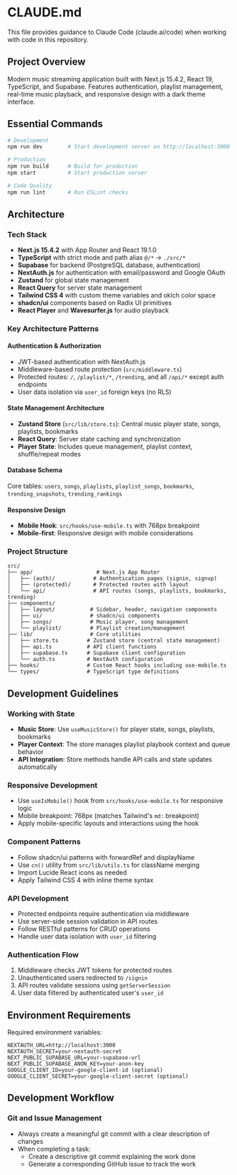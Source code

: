 # CLAUDE.md

This file provides guidance to Claude Code (claude.ai/code) when working with code in this repository.

## Project Overview

Modern music streaming application built with Next.js 15.4.2, React 19, TypeScript, and Supabase. Features authentication, playlist management, real-time music playback, and responsive design with a dark theme interface.

## Essential Commands

```bash
# Development
npm run dev        # Start development server on http://localhost:3000

# Production
npm run build      # Build for production
npm start          # Start production server

# Code Quality
npm run lint       # Run ESLint checks
```

## Architecture

### Tech Stack
- **Next.js 15.4.2** with App Router and React 19.1.0
- **TypeScript** with strict mode and path alias `@/*` → `./src/*`
- **Supabase** for backend (PostgreSQL database, authentication)
- **NextAuth.js** for authentication with email/password and Google OAuth
- **Zustand** for global state management
- **React Query** for server state management
- **Tailwind CSS 4** with custom theme variables and oklch color space
- **shadcn/ui** components based on Radix UI primitives
- **React Player** and **Wavesurfer.js** for audio playback

### Key Architecture Patterns

#### Authentication & Authorization
- JWT-based authentication with NextAuth.js
- Middleware-based route protection (`src/middleware.ts`)
- Protected routes: `/`, `/playlist/*`, `/trending`, and all `/api/*` except auth endpoints
- User data isolation via `user_id` foreign keys (no RLS)

#### State Management Architecture
- **Zustand Store** (`src/lib/store.ts`): Central music player state, songs, playlists, bookmarks
- **React Query**: Server state caching and synchronization
- **Player State**: Includes queue management, playlist context, shuffle/repeat modes

#### Database Schema
Core tables: `users`, `songs`, `playlists`, `playlist_songs`, `bookmarks`, `trending_snapshots`, `trending_rankings`

#### Responsive Design
- **Mobile Hook**: `src/hooks/use-mobile.ts` with 768px breakpoint
- **Mobile-first**: Responsive design with mobile considerations

### Project Structure
```
src/
├── app/                    # Next.js App Router
│   ├── (auth)/            # Authentication pages (signin, signup)
│   ├── (protected)/       # Protected routes with layout
│   └── api/               # API routes (songs, playlists, bookmarks, trending)
├── components/
│   ├── layout/           # Sidebar, header, navigation components
│   ├── ui/               # shadcn/ui components
│   ├── songs/            # Music player, song management
│   └── playlist/         # Playlist creation/management
├── lib/                  # Core utilities
│   ├── store.ts         # Zustand store (central state management)
│   ├── api.ts           # API client functions
│   ├── supabase.ts      # Supabase client configuration
│   └── auth.ts          # NextAuth configuration
├── hooks/               # Custom React hooks including use-mobile.ts
└── types/               # TypeScript type definitions
```

## Development Guidelines

### Working with State
- **Music Store**: Use `useMusicStore()` for player state, songs, playlists, bookmarks
- **Player Context**: The store manages playlist playbook context and queue behavior
- **API Integration**: Store methods handle API calls and state updates automatically

### Responsive Development
- Use `useIsMobile()` hook from `src/hooks/use-mobile.ts` for responsive logic
- Mobile breakpoint: 768px (matches Tailwind's `md:` breakpoint)
- Apply mobile-specific layouts and interactions using the hook

### Component Patterns
- Follow shadcn/ui patterns with forwardRef and displayName
- Use `cn()` utility from `src/lib/utils.ts` for className merging
- Import Lucide React icons as needed
- Apply Tailwind CSS 4 with inline theme syntax

### API Development
- Protected endpoints require authentication via middleware
- Use server-side session validation in API routes
- Follow RESTful patterns for CRUD operations
- Handle user data isolation with `user_id` filtering

### Authentication Flow
1. Middleware checks JWT tokens for protected routes
2. Unauthenticated users redirected to `/signin`
3. API routes validate sessions using `getServerSession`
4. User data filtered by authenticated user's `user_id`

## Environment Requirements

Required environment variables:
```env
NEXTAUTH_URL=http://localhost:3000
NEXTAUTH_SECRET=your-nextauth-secret
NEXT_PUBLIC_SUPABASE_URL=your-supabase-url
NEXT_PUBLIC_SUPABASE_ANON_KEY=your-anon-key
GOOGLE_CLIENT_ID=your-google-client-id (optional)
GOOGLE_CLIENT_SECRET=your-google-client-secret (optional)
```

## Development Workflow

### Git and Issue Management
- Always create a meaningful git commit with a clear description of changes
- When completing a task:
  - Create a descriptive git commit explaining the work done
  - Generate a corresponding GitHub issue to track the work
